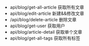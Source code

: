 -   api/blog/get-all-article 获取所有文章
-   api/blog/edit-article 新建&&修改文章
-   /api/blog/delete-article 删除文章
-   api/blog/get-user 获取用户
-   api/blog/article-detail 获取单个文章
-   api/blog/get-all-tags 获取所有标签
